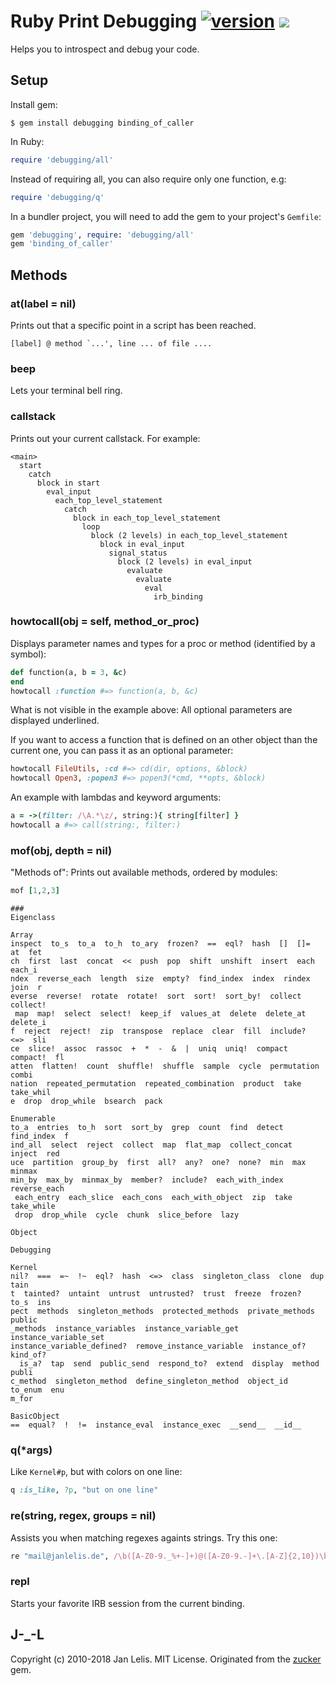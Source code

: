 # Ruby Print Debugging [![version](https://badge.fury.io/rb/debugging.svg)](https://badge.fury.io/rb/debugging) [<img src="https://travis-ci.org/janlelis/debugging.svg" />](https://travis-ci.org/janlelis/debugging)

Helps you to introspect and debug your code.


## Setup

Install gem:

```
$ gem install debugging binding_of_caller
```


In Ruby:

```ruby
require 'debugging/all'
```

Instead of requiring all, you can also require only one function, e.g:

```ruby
require 'debugging/q'
```

In a bundler project, you will need to add the gem to your project's `Gemfile`:

```ruby
gem 'debugging', require: 'debugging/all'
gem 'binding_of_caller'
```

## Methods
### at(label = nil)

Prints out that a specific point in a script has been reached.

```
[label] @ method `...', line ... of file ....
```

### beep

Lets your terminal bell ring.

### callstack

Prints out your current callstack. For example:

```
<main>
  start
    catch
      block in start
        eval_input
          each_top_level_statement
            catch
              block in each_top_level_statement
                loop
                  block (2 levels) in each_top_level_statement
                    block in eval_input
                      signal_status
                        block (2 levels) in eval_input
                          evaluate
                            evaluate
                              eval
                                irb_binding
```

### howtocall(obj = self, method_or_proc)

Displays parameter names and types for a proc or method (identified by a symbol):

```ruby
def function(a, b = 3, &c)
end
howtocall :function #=> function(a, b, &c)
```

What is not visible in the example above: All optional parameters are displayed underlined.

If you want to access a function that is defined on an other object than the current one,
you can pass it as an optional parameter:

```ruby
howtocall FileUtils, :cd #=> cd(dir, options, &block)
howtocall Open3, :popen3 #=> popen3(*cmd, **opts, &block)

```

An example with lambdas and keyword arguments:

```ruby
a = ->(filter: /\A.*\z/, string:){ string[filter] }
howtocall a #=> call(string:, filter:)
```


### mof(obj, depth = nil)

"Methods of": Prints out available methods, ordered by modules:

```ruby
mof [1,2,3]
```

```
###
Eigenclass

Array
inspect  to_s  to_a  to_h  to_ary  frozen?  ==  eql?  hash  []  []=  at  fet
ch  first  last  concat  <<  push  pop  shift  unshift  insert  each  each_i
ndex  reverse_each  length  size  empty?  find_index  index  rindex  join  r
everse  reverse!  rotate  rotate!  sort  sort!  sort_by!  collect  collect!
 map  map!  select  select!  keep_if  values_at  delete  delete_at  delete_i
f  reject  reject!  zip  transpose  replace  clear  fill  include?  <=>  sli
ce  slice!  assoc  rassoc  +  *  -  &  |  uniq  uniq!  compact  compact!  fl
atten  flatten!  count  shuffle!  shuffle  sample  cycle  permutation  combi
nation  repeated_permutation  repeated_combination  product  take  take_whil
e  drop  drop_while  bsearch  pack

Enumerable
to_a  entries  to_h  sort  sort_by  grep  count  find  detect  find_index  f
ind_all  select  reject  collect  map  flat_map  collect_concat  inject  red
uce  partition  group_by  first  all?  any?  one?  none?  min  max  minmax
min_by  max_by  minmax_by  member?  include?  each_with_index  reverse_each
 each_entry  each_slice  each_cons  each_with_object  zip  take  take_while
 drop  drop_while  cycle  chunk  slice_before  lazy

Object

Debugging

Kernel
nil?  ===  =~  !~  eql?  hash  <=>  class  singleton_class  clone  dup  tain
t  tainted?  untaint  untrust  untrusted?  trust  freeze  frozen?  to_s  ins
pect  methods  singleton_methods  protected_methods  private_methods  public
_methods  instance_variables  instance_variable_get  instance_variable_set
instance_variable_defined?  remove_instance_variable  instance_of?  kind_of?
  is_a?  tap  send  public_send  respond_to?  extend  display  method  publi
c_method  singleton_method  define_singleton_method  object_id  to_enum  enu
m_for

BasicObject
==  equal?  !  !=  instance_eval  instance_exec  __send__  __id__
```

### q(*args)

Like `Kernel#p`, but with colors on one line:

```ruby
q :is_like, ?p, "but on one line"
```

### re(string, regex, groups = nil)

Assists you when matching regexes againts strings. Try this one:

```ruby
re "mail@janlelis.de", /\b([A-Z0-9._%+-]+)@([A-Z0-9.-]+\.[A-Z]{2,10})\b/i, 0..2
```

### repl

Starts your favorite IRB session from the current binding.

## J-_-L

Copyright (c) 2010-2018 Jan Lelis. MIT License. Originated from the
[zucker](https://github.com/janlelis/sugar_refinery) gem.
